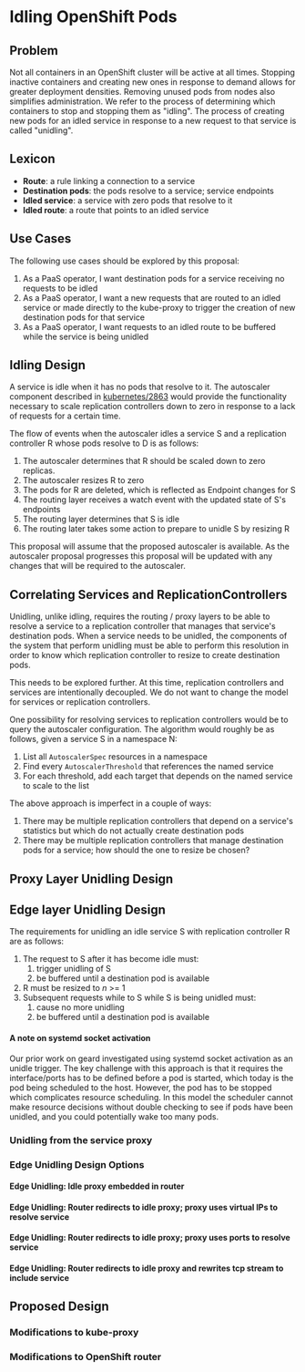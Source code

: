 # Idling OpenShift Pods
## Problem

Not all containers in an OpenShift cluster will be active at all times.  Stopping inactive
containers and creating new ones in response to demand allows for greater deployment densities.
Removing unused pods from nodes also simplifies administration.  We refer to the process of
determining which containers to stop and stopping them as "idling".  The process of creating new
pods for an idled service in response to a new request to that service is called "unidling".

## Lexicon

- **Route**: a rule linking a connection to a service 
- **Destination pods**: the pods resolve to a service; service endpoints
- **Idled service**: a service with zero pods that resolve to it
- **Idled route**: a route that points to an idled service


## Use Cases

The following use cases should be explored by this proposal:

1.  As a PaaS operator, I want destination pods for a service receiving no requests to be idled
2.  As a PaaS operator, I want a new requests that are routed to an idled service or made directly
    to the kube-proxy to trigger the creation of new destination pods for that service
3.  As a PaaS operator, I want requests to an idled route to be buffered while the service is
    being unidled

## Idling Design

A service is idle when it has no pods that resolve to it.  The autoscaler component described
in [kubernetes/2863](https://github.com/GoogleCloudPlatform/kubernetes/pull/2863) would provide the
functionality necessary to scale replication controllers down to zero in response to a lack of
requests for a certain time.

The flow of events when the autoscaler idles a service S and a replication controller R whose
pods resolve to D is as follows:

1.  The autoscaler determines that R should be scaled down to zero replicas.
2.  The autoscaler resizes R to zero
3.  The pods for R are deleted, which is reflected as Endpoint changes for S
4.  The routing layer receives a watch event with the updated state of S's endpoints
5.  The routing layer determines that S is idle
6.  The routing later takes some action to prepare to unidle S by resizing R

This proposal will assume that the proposed autoscaler is available.  As the autoscaler proposal
progresses this proposal will be updated with any changes that will be required to the autoscaler.

## Correlating Services and ReplicationControllers

Unidling, unlike idling, requires the routing / proxy layers to be able to resolve a service to a
replication controller that manages that service's destination pods.  When a service needs to be
unidled, the components of the system that perform unidling must be able to perform this resolution
in order to know which replication controller to resize to create destination pods.

This needs to be explored further.  At this time, replication controllers and services are
intentionally decoupled.  We do not want to change the model for services or replication
controllers.

One possibility for resolving services to replication controllers would be to query the autoscaler
configuration.  The algorithm would roughly be as follows, given a service S in a namespace N:

1.  List all `AutoscalerSpec` resources in a namespace
2.  Find every `AutoscalerThreshold` that references the named service
3.  For each threshold, add each target that depends on the named service to scale to the list

The above approach is imperfect in a couple of ways:

1.  There may be multiple replication controllers that depend on a service's statistics but which
    do not actually create destination pods
2.  There may be multiple replication controllers that manage destination pods for a service; how
    should the one to resize be chosen?

## Proxy Layer Unidling Design

## Edge layer Unidling Design

The requirements for unidling an idle service S with replication controller R are
as follows:

1.  The request to S after it has become idle must:
    1.  trigger unidling of S
    2.  be buffered until a destination pod is available
2.  R must be resized to *n* >= 1
3.  Subsequent requests while to S while S is being unidled must:
    1.  cause no more unidling
    2.  be buffered until a destination pod is available

#### A note on systemd socket activation

Our prior work on geard investigated using systemd socket activation as an unidle trigger.  The key
challenge with this approach is that it requires the interface/ports has to be defined before a pod
is started, which today is the pod being scheduled to the host. However, the pod has to be stopped
which complicates resource scheduling. In this model the scheduler cannot make resource decisions
without double checking to see if pods have been unidled, and you could potentially wake too many
pods.

### Unidling from the service proxy

### Edge Unidling Design Options

#### Edge Unidling: Idle proxy embedded in router 

#### Edge Unidling: Router redirects to idle proxy; proxy uses virtual IPs to resolve service

#### Edge Unidling: Router redirects to idle proxy; proxy uses ports to resolve service

#### Edge Unidling: Router redirects to idle proxy and rewrites tcp stream to include service

## Proposed Design

### Modifications to kube-proxy

### Modifications to OpenShift router
